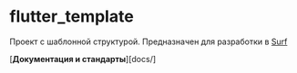 # flutter_template

Проект с шаблонной структурой.
Предназначен для разработки в [Surf](https://surfstudio.ru)

[**Документация и стандарты**][docs/]

